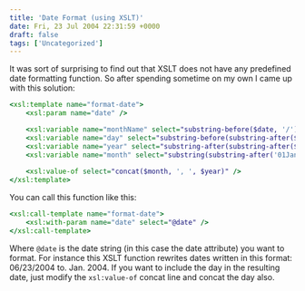 ```yaml
---
title: 'Date Format (using XSLT)'
date: Fri, 23 Jul 2004 22:31:59 +0000
draft: false
tags: ['Uncategorized']
---
```


It was sort of surprising to find out that XSLT does not have any predefined date formatting function. So after spending sometime on my own I came up with this solution:

```xslt
<xsl:template name="format-date">
	<xsl:param name="date" />

	<xsl:variable name="monthName" select="substring-before($date, '/')" />
	<xsl:variable name="day" select="substring-before(substring-after($date, '/'), '/')" />
	<xsl:variable name="year" select="substring-after(substring-after($date, '/'), '/')" />
	<xsl:variable name="month" select="substring(substring-after('01Jan02Feb03Mar04Apr05May06Jun07Jul08Aug09Sep10Oct11Nov12Dec', $monthName), 1, 3)" />
	
	<xsl:value-of select="concat($month, ', ', $year)" />
</xsl:template> 
```

You can call this function like this:

```xslt
<xsl:call-template name="format-date">
	<xsl:with-param name="date" select="@date" />
</xsl:call-template> 
```

Where `@date` is the date string (in this case the date attribute) you want to format. For instance this XSLT function rewrites dates written in this format: 06/23/2004 to. Jan. 2004. If you want to include the day in the resulting date, just modify the `xsl:value-of` concat line and concat the day also.